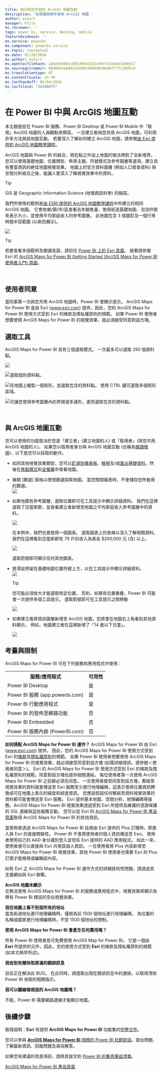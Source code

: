 ```yaml
---
title: 與已和您共用的 ArcGIS 地圖互動
description: '在閱讀檢視中使用 ArcGIS 地圖 '
author: mihart
manager: kfile
ms.reviewer: ''
tags: power bi, service, desktop, mobile
featuredvideoid: ''
ms.service: powerbi
ms.component: powerbi-service
ms.topic: conceptual
ms.date: 02/28/2018
ms.author: mihart
ms.openlocfilehash: 2a5e654062c056308431b2a94f7e2da4e3d46d17
ms.sourcegitcommit: 80d6b45eb84243e801b60b9038b9bff77c30d5c8
ms.translationtype: HT
ms.contentlocale: zh-TW
ms.lasthandoff: 06/04/2018
ms.locfileid: "34240875"
---
```

# <a name="interacting-with-arcgis-maps-in-power-bi"></a>在 Power BI 中與 ArcGIS 地圖互動
本主題是從在 Power BI 服務、Power BI Desktop 或 Power BI Mobile 中「取用」ArcGIS 地圖的人員觀點來撰寫。 一旦建立者與您共用 ArcGIS 地圖，可利用許多方法與該地圖互動。  若要深入了解如何建立 ArcGIS 地圖，請參閱[由 Esri 提供的 ArcGIS 地圖教學課程](power-bi-visualization-arcgis.md)。

ArcGIS 地圖與 Power BI 的結合，把在點之外加上地圖的做法帶到了全新境界。 您可以使用基礎地圖、位置類型、佈景主題、符號樣式及參考圖層等選項，建立具有豐富資訊的絶佳地圖視覺效果。 地圖上的官方資料圖層 (例如人口普查資料) 與空間分析結合之後，能讓人更深入了解視覺效果中的資料。

> [!TIP]
> GIS 是 Geographic Information Science (地理資訊科學) 的縮寫。
> 

我們所使用的範例是[由 ESRI 提供的 ArcGIS 地圖教學課程](power-bi-visualization-arcgis.md)中所建立的相同 ArcGIS 地圖。 它會依鄉/鎮/市/區查看去年銷售量，使用街道基礎地圖、泡泡符號來表示大小，並使用平均家庭收入的參考圖層。 此地圖包含 3 個圖釘及一個行車時間半徑範圍 (以紫色顯示)。

![](media/power-bi-visualizations-arcgis/power-bi-arcgis-esri-new.png)

> [!TIP]
> 若要查看多個範例及閱讀見證，請前往 [Power BI 上的 Esri 頁面](https://www.esri.com/powerbi)。 接著請參閱 Esri 的 [ArcGIS Maps for Power BI Getting Started (ArcGIS Maps for Power BI 使用者入門) 頁面](https://doc.arcgis.com/en/maps-for-powerbi/get-started/about-maps-for-power-bi.htm)。
> 
> 

<br/>

## <a name="user-consent"></a>使用者同意
當同事第一次與您共用 ArcGIS 地圖時，Power BI 會顯示提示。 ArcGIS Maps for Power BI 是由 Esri (www.esri.com) 提供，因此，您的 ArcGIS Maps for Power BI 使用方式受到 Esri 的條款及隱私權原則的規範。 如果 Power BI 使用者想要使用 ArcGIS Maps for Power BI 的視覺效果，就必須接受同意對話方塊。

## <a name="selection-tools"></a>選取工具
ArcGIS Maps for Power BI 具有三個選取模式。 一次最多可以選取 250 個資料點。

![](media/power-bi-visualizations-arcgis/power-bi-esri-selection-tools2.png)

![](media/power-bi-visualizations-arcgis/power-bi-esri-selection-single2.png)選取個別資料點。

![](media/power-bi-visualizations-arcgis/power-bi-esri-selection-marquee2.png)在地圖上繪製一個矩形，並選取包含的資料點。 使用 CTRL 鍵可選取多個矩形區域。

![](media/power-bi-visualizations-arcgis/power-bi-esri-selection-reference-layer2.png)可讓您使用參考圖層內的界限或多邊形，進而選取包含的資料點。

<br/>

## <a name="interacting-with-an-arcgis-map"></a>與 ArcGIS 地圖互動
您可以使用的功能取決於您是「建立者」(建立地圖的人) 或「取用者」(與您共用 ArcGIS 地圖的人)。 如果您以取用者身分與 ArcGIS 地圖互動 (也稱為[閱讀檢視](service-reading-view-and-editing-view.md))，以下是您可以採取的動作。

* 如同其他視覺效果類型，您可以[釘選到儀表板](service-dashboard-pin-tile-from-report.md)、[檢視](service-reports-show-data.md)及/或[匯出基礎資料](power-bi-visualization-export-data.md)，然後在[焦點模式](service-focus-mode.md)和[全螢幕](service-fullscreen-mode.md)中查看地圖。    
* 展開 [篩選] 窗格以使用篩選探索地圖。 當您關閉報表時，不會儲存您所套用的篩選。    
    ![](media/power-bi-visualizations-arcgis/power-bi-filter-newer.png)  
* 如果地圖有參考圖層，選取位置即可在工具提示中顯示詳細資料。 我們在這裡選取了亞當斯郡，並查看建立者新增至地圖之平均家庭收入參考圖層中的資料。
  
    ![](media/power-bi-visualizations-arcgis/power-bi-reference-layer.png)  
  
    在本例中，我們也會取得一個圖表。 選取圖表上的長條以深入了解相關資料。 我們在這裡看到亞當斯郡有 79 戶的收入為美金 $200,000 元 (含) 以上。
  
    ![](media/power-bi-visualizations-arcgis/power-bi-tooltip-chart.png)
  
    選取箭號即可顯示任何其他圖表。
* 將滑鼠停留在基礎地圖位置符號上方，以在工具提示中顯示詳細資料。     
  ![](media/power-bi-visualizations-arcgis/power-bi-arcgis-hover.png)
  
  > [!TIP]
  > 您可能必須放大才能選取特定位置。  否則，如果有位置重疊，Power BI 可能會一次提供多個工具提示。 選取箭號即可在工具提示之間移動
  > 
  > ![](media/power-bi-visualizations-arcgis/power-bi-3-screens.png)
  > 
  > 
* 如果建立者將資訊圖層新增至 ArcGIS 地圖，您將會在地圖右上角看到其他資料顯示。  例如，地圖建立者在這裡新增了「14 歲以下兒童」。
  
    ![](media/power-bi-visualizations-arcgis/power-bi-demographics.png)

## <a name="considerations-and-limitations"></a>考量與限制
ArcGIS Maps for Power BI 可在下列服務和應用程式中使用：

<table>
<tr><th>服務/應用程式</th><th>可用性</th></tr>
<tr>
<td>Power BI Desktop</td>
<td>是</td>
</tr>
<tr>
<td>Power BI 服務 (app.powerbi.com)</td>
<td>是</td>
</tr>
<tr>
<td>Power BI 行動應用程式</td>
<td>是</td>
</tr>
<tr>
<td>Power BI 的發佈至網路功能</td>
<td>否</td>
</tr>
<tr>
<td>Power BI Embedded</td>
<td>否</td>
</tr>
<tr>
<td>Power BI 服務內嵌 (PowerBI.com)</td>
<td>否</td>
</tr>
</table>

**如何搭配 ArcGIS Maps for Power BI 運作？**
ArcGIS Maps for Power BI 由 Esri (www.esri.com) 提供。 因此，您的 ArcGIS Maps for Power BI 使用方式受到 Esri 的[條款](https://go.microsoft.com/fwlink/?LinkID=8263222)及[隱私權原則](https://go.microsoft.com/fwlink/?LinkID=826323)的規範。 如果 Power BI 使用者想要使用 ArcGIS Maps for Power BI 的視覺效果，就必須接受同意對話方塊 (如需詳細資訊，請參閱＜使用者同意＞)。  Esri 的 ArcGIS Maps for Power BI 使用方式受到 Esri 的條款及隱私權原則的規範，同意對話方塊也提供相關連結。 每位使用者第一次使用 ArcGIS Maps for Power BI 之前都必須先同意。 一旦使用者接受同意對話方塊，繫結至視覺效果的資料就會傳送至 Esri 服務至少進行地理編碼，這表示會將位置資訊轉換成可在地圖上表示的緯度和經度資訊。 您應該假設任何繫結至資料視覺效果的資料都可能會傳送至 Esri 服務。 Esri 提供基本地圖、空間分析、地理編碼等服務。ArcGIS Maps for Power BI 視覺效果透過受到 Esri 所提供及維護的憑證保護的 SSL 連線與這些服務互動。 您可以從 Esri 的 [ArcGIS Maps for Power BI 產品頁面](https://www.esri.com/powerbi)取得 ArcGIS Maps for Power BI 的其他資訊。

當使用者透過 ArcGIS Maps for Power BI 註冊由 Esri 提供的 Plus 訂閱時，即進入與 Esri 的直接關聯性。 Power BI 不會將使用者的個人資訊傳送至 Esri。 使用者使用自己的 AAD 身分識別登入並信任 Esri 提供的 AAD 應用程式。 如此一來，使用者便可以直接與 Esri 共用其個人資訊。 一旦使用者將 Plus 內容新增至 ArcGIS Maps for Power BI 視覺效果，其他 Power BI 使用者也需要 Esri 的 Plus 訂閱才能檢視或編輯該內容。 

如有 Esri 之 ArcGIS Maps for Power BI 運作方式的詳細技術性問題，請透過其支援網站與 Esri 聯繫。

**ArcGIS 地圖未顯示**    
在無法使用 ArcGIS Maps for Power BI 的服務或應用程式中，視覺效果將顯示為帶有 Power BI 標誌的空白視覺效果。

**我在地圖上看不到我所有的地址**    
當為街道地址進行地理編碼時，僅限為前 1500 個地址進行地理編碼。 為位置的名稱或國家進行地理編碼時，不受 1500 個地址的限制。

**使用 ArcGIS Maps for Power BI 會產生任何費用嗎？**

所有 Power BI 使用者皆可免費使用 ArcGIS Map for Power BI。 它是一個由 **Esri** 所提供的元件，因此，您的使用方式受到 **Esri** 的條款及隱私權原則的規範 (如本文稍早所述)。

**我收到有關快取將滿的錯誤訊息**

目前正在解決此 BUG。  在此同時，請選取出現在錯誤訊息中的連結，以取得清除 Power BI 快取的相關指示。

**我可以離線檢視我的 ArcGIS 地圖嗎？**

不能，Power BI 需要網路連線才能顯示地圖。

## <a name="next-steps"></a>後續步驟
取得說明：**Esri** 有提供 **ArcGIS Maps for Power BI** 功能集的[完整文件](https://go.microsoft.com/fwlink/?LinkID=828772)。

您可以參與 [**ArcGIS Maps for Power BI** 相關的 Power BI 社群對話](https://go.microsoft.com/fwlink/?LinkID=828771)，提出問題、了解最新資訊、回報問題及尋找解答。

如果您有建議的改進項目，請將其提交到 [Power BI 的集思廣益清單](https://ideas.powerbi.com)。

[ArcGIS Maps for Power BI 產品頁面](https://www.esri.com/powerbi)

